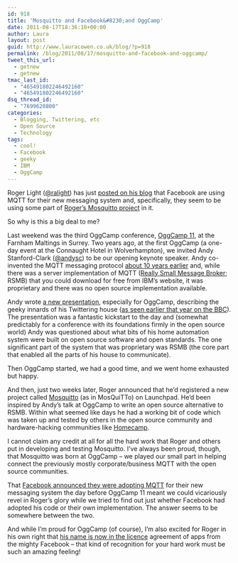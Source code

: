 ```yaml
---
id: 918
title: 'Mosquitto and Facebook&#8230;and OggCamp'
date: 2011-08-17T18:36:10+00:00
author: Laura
layout: post
guid: http://www.lauracowen.co.uk/blog/?p=918
permalink: /blog/2011/08/17/mosquitto-and-facebook-and-oggcamp/
tweet_this_url:
  - getnew
  - getnew
tmac_last_id:
  - "465491802246492160"
  - "465491802246492160"
dsq_thread_id:
  - "7699620800"
categories:
  - Blogging, Twittering, etc
  - Open Source
  - Technology
tags:
  - cool!
  - Facebook
  - geeky
  - IBM
  - OggCamp
---
```

Roger Light (<a title="Roger's Twitter page" href="http://www.twitter.com/ralight" target="_blank">@ralight</a>) has just <a title="Roger's blog post" href="http://mosquitto.org/2011/08/facebook-using-mqtt/" target="_blank">posted on his blog</a> that Facebook are using MQTT for their new messaging system and, specifically, they seem to be using some part of <a title="Mosquitto website" href="http://mosquitto.org/" target="_blank">Roger&#8217;s Mosquitto project</a> in it.

So why is this a big deal to me?

Last weekend was the third OggCamp conference, <a title="OggCamp website" href="http://oggcamp.org" target="_blank">OggCamp 11</a>, at the Farnham Maltings in Surrey. Two years ago, at the first OggCamp (a one-day event at the Connaught Hotel in Wolverhampton), we invited Andy Stanford-Clark (<a title="AndySC on Twitter" href="http://www.twitter.com/andysc" target="_blank">@andysc</a>) to be our opening keynote speaker. Andy co-invented the MQTT messaging protocol <a title="MQTT 10th birthday party" href="http://mqtt.org/2009/07/10th-birthday-party" target="_blank">about 10 years earlier</a> and, while there was a server implementation of MQTT (<a title="RSMB on IBM alphaWorks" href="http://www.alphaworks.ibm.com/tech/rsmb" target="_blank">Really Small Message Broker</a>; RSMB) that you could download for free from IBM&#8217;s website, it was proprietary and there was no open source implementation available.

Andy wrote <a title="Andy's slides on Slideshare" href="http://www.slideshare.net/andysc/the-house-that-twitters" target="_blank">a new presentation</a>, especially for OggCamp, describing the geeky innards of his Twittering house (<a title="The Twittering House on the BBC" href="http://news.bbc.co.uk/1/hi/technology/8113914.stm" target="_blank">as seen earlier that year on the BBC</a>). The presentation was a fantastic kickstart to the day and (somewhat predictably for a conference with its foundations firmly in the open source world) Andy was questioned about what bits of his home automation system were built on open source software and open standards. The one significant part of the system that was proprietary was RSMB (the core part that enabled all the parts of his house to communicate).

Then OggCamp started, we had a good time, and we went home exhausted but happy.

And then, just two weeks later, Roger announced that he&#8217;d registered a new project called <a title="Mosquitto on Launchpad" href="https://launchpad.net/mosquitto" target="_blank">Mosquitto</a> (as in MosQuiTTo) on Launchpad. He&#8217;d been inspired by Andy&#8217;s talk at OggCamp to write an open source alternative to RSMB. Within what seemed like days he had a working bit of code which was taken up and tested by others in the open source community and hardware-hacking communities like <a title="Homecamp website" href="http://homecamp.org.uk/" target="_blank">Homecamp</a>.

I cannot claim any credit at all for all the hard work that Roger and others put in developing and testing Mosquitto. I&#8217;ve always been proud, though, that Mosquitto was born at OggCamp &#8211; we played our small part in helping connect the previously mostly corporate/business MQTT with the open source communities.

That <a title="Facebook announcement described in MQTT.org blog" href="http://mqtt.org/2011/08/mqtt-used-by-facebook-messenger" target="_blank">Facebook announced they were adopting MQTT</a> for their new messaging system the day before OggCamp 11 meant we could vicariously revel in Roger&#8217;s glory while we tried to find out just whether Facebook had adopted his code or their own implementation. The answer seems to be somewhere between the two.

And while I&#8217;m proud for OggCamp (of course), I&#8217;m also excited for Roger in his own right that <a title="Facebook licence screenshot" href="http://mosquitto.org/wp-content//assets/uploads/2011/08/image.png" target="_blank">his name is now in the licence</a> agreement of apps from the mighty Facebook &#8211; that kind of recognition for your hard work must be such an amazing feeling!